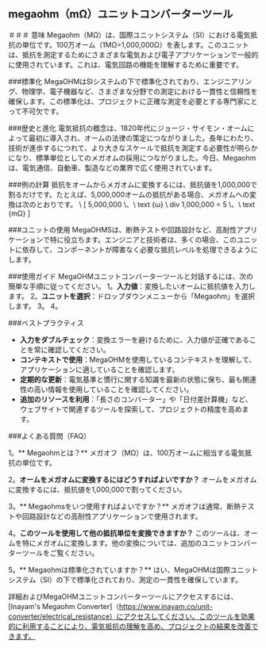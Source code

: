 ## megaohm（mΩ）ユニットコンバーターツール

＃＃＃ 意味
Megaohm（MΩ）は、国際ユニットシステム（SI）における電気抵抗の単位です。100万オーム（1MΩ=1,000,000Ω）を表します。このユニットは、抵抗を測定するためにさまざまな電気および電子アプリケーションで一般的に使用されています。これは、電気回路の機能を理解するために重要です。

###標準化
MegaOHMはSIシステムの下で標準化されており、エンジニアリング、物理学、電子機器など、さまざまな分野での測定における一貫性と信頼性を確保します。この標準化は、プロジェクトに正確な測定を必要とする専門家にとって不可欠です。

###歴史と進化
電気抵抗の概念は、1820年代にジョージ・サイモン・オームによって最初に導入され、オームの法律の策定につながりました。長年にわたり、技術が進歩するにつれて、より大きなスケールで抵抗を測定する必要性が明らかになり、標準単位としてのメガオムの採用につながりました。今日、Megaohmは、電気通信、自動車、製造などの業界で広く使用されています。

###例の計算
抵抗をオームからメガオムに変換するには、抵抗値を1,000,000で割るだけです。たとえば、5,000,000オームの抵抗がある場合、メガオムへの変換は次のとおりです。
\ [
5,000,000 \、\ text {ω} \ div 1,000,000 = 5 \、\ text {mΩ}
\]

###ユニットの使用
MegaOHMSは、断熱テストや回路設計など、高耐性アプリケーションで特に役立ちます。エンジニアと技術者は、多くの場合、このユニットに依存して、コンポーネントが障害なく必要な抵抗レベルを処理できるようにします。

###使用ガイド
MegaOHMユニットコンバーターツールと対話するには、次の簡単な手順に従ってください。
1。**入力値**：変換したいオームに抵抗値を入力します。
2。**ユニットを選択**：ドロップダウンメニューから「Megaohm」を選択します。
3。
4。

###ベストプラクティス
-  **入力をダブルチェック**：変換エラーを避けるために、入力値が正確であることを常に確認してください。
-  **コンテキストで使用**：MegaOHMを使用しているコンテキストを理解して、アプリケーションに適していることを確認します。
-  **定期的な更新**：電気基準と慣行に関する知識を最新の状態に保ち、最も関連性の高い情報を使用していることを確認してください。
-  **追加のリソースを利用**：「長さのコンバーター」や「日付差計算機」など、ウェブサイトで関連するツールを探索して、プロジェクトの精度を高めます。

###よくある質問（FAQ）

1。** Megaohmとは？**
メガオフ（MΩ）は、100万オームに相当する電気抵抗の単位です。

2。**オームをメガオムに変換するにはどうすればよいですか？**
オームをメガオムに変換するには、抵抗値を1,000,000で割ってください。

3。** Megaohmsをいつ使用すればよいですか？**
メガオフは通常、断熱テストや回路設計などの高耐性アプリケーションで使用されます。

4。**このツールを使用して他の抵抗単位を変換できますか？**
このツールは、オームを特にメガオムに変換します。他の変換については、追加のユニットコンバーターツールをご覧ください。

5。** Megaohmは標準化されていますか？**
はい、MegaOHMは国際ユニットシステム（SI）の下で標準化されており、測定の一貫性を確保しています。

詳細およびMegaOHMユニットコンバーターツールにアクセスするには、[Inayam's Megaohm Converter]（https://www.inayam.co/unit-converter/electrical_resistance）にアクセスしてください。このツールを効果的に利用することにより、電気抵抗の理解を高め、プロジェクトの結果を改善できます。